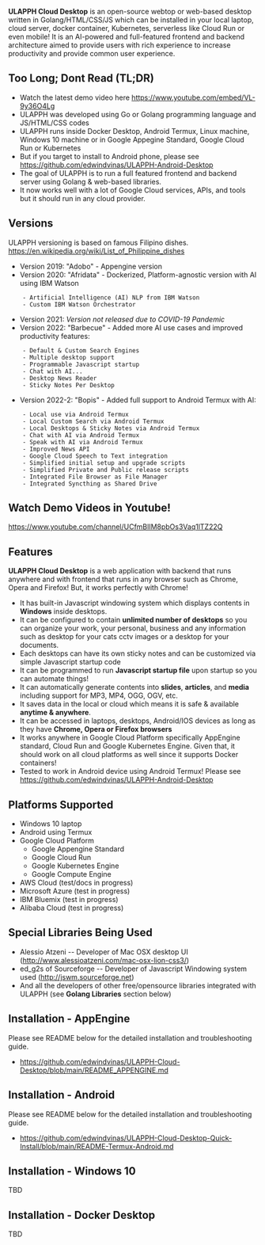 **ULAPPH Cloud Desktop** is an open-source webtop or web-based desktop written in Golang/HTML/CSS/JS which can be installed in your local laptop, cloud server, docker container, Kubernetes, serverless like Cloud Run or even mobile! It is an AI-powered and full-featured frontend and backend architecture aimed to provide users with rich experience to increase productivity and provide common user experience.

Too Long; Dont Read (TL;DR)
----------------
- Watch the latest demo video here https://www.youtube.com/embed/VL-9y36O4Lg
- ULAPPH was developed using Go or Golang programming language and JS/HTML/CSS codes
- ULAPPH runs inside Docker Desktop, Android Termux, Linux machine, Windows 10 machine or in Google Appegine Standard, Google Cloud Run or Kubernetes
- But if you target to install to Android phone, please see https://github.com/edwindvinas/ULAPPH-Android-Desktop
- The goal of ULAPPH is to run a full featured frontend and backend server using Golang & web-based libraries.
- It now works well with a lot of Google Cloud services, APIs, and tools but it should run in any cloud provider.

Versions
--------------
ULAPPH versioning is based on famous Filipino dishes.
https://en.wikipedia.org/wiki/List_of_Philippine_dishes

- Version 2019: "Adobo" - Appengine version
- Version 2020: "Afridata" - Dockerized, Platform-agnostic version with AI using IBM Watson
```
	- Artificial Intelligence (AI) NLP from IBM Watson
	- Custom IBM Watson Orchestrator
```
- Version 2021: *Version not released due to COVID-19 Pandemic*
- Version 2022: "Barbecue" - Added more AI use cases and improved productivity features:
```
	- Default & Custom Search Engines
	- Multiple desktop support
	- Programmable Javascript startup
	- Chat with AI...
	- Desktop News Reader
	- Sticky Notes Per Desktop
```
- Version 2022-2: "Bopis" - Added full support to Android Termux with AI:
```
	- Local use via Android Termux
	- Local Custom Search via Android Termux
	- Local Desktops & Sticky Notes via Android Termux
	- Chat with AI via Android Termux
	- Speak with AI via Android Termux
	- Improved News API
	- Google Cloud Speech to Text integration
	- Simplified initial setup and upgrade scripts
	- Simplified Private and Public release scripts
	- Integrated File Browser as File Manager
	- Integrated Syncthing as Shared Drive

```

Watch Demo Videos in Youtube!
-----------
https://www.youtube.com/channel/UCfmBlIM8pbOs3Vaq1lTZ22Q

Features
--------------
**ULAPPH Cloud Desktop** is a web application with backend that runs anywhere and with frontend that runs in any browser such as Chrome, Opera and Firefox! But, it works perfectly with Chrome! 
- It has built-in Javascript windowing system which displays contents in **Windows** inside desktops.  
- It can be configured to contain **unlimited number of desktops** so you can organize your work, your personal, business and any information such as desktop for your cats cctv images or a desktop for your documents.
- Each desktops can have its own sticky notes and can be customized via simple Javascript startup code
- It can be programmed to run **Javascript startup file** upon startup so you can automate things!
- It can automatically generate contents into **slides**, **articles**, and **media** including support for MP3, MP4, OGG, OGV, etc.
- It saves data in the local or cloud which means it is safe & available **anytime & anywhere**. 
- It can be accessed in laptops, desktops, Android/IOS devices as long as they have **Chrome, Opera or Firefox browsers**
- It works anywhere in Google Cloud Platform specifically AppEngine standard, Cloud Run and Google Kubernetes Engine. Given that, it should work on all cloud platforms as well since it supports Docker containers!
- Tested to work in Android device using Android Termux! Please see https://github.com/edwindvinas/ULAPPH-Android-Desktop

Platforms Supported
------------------
- Windows 10 laptop
- Android using Termux
- Google Cloud Platform
	- Google Appengine Standard
	- Google Cloud Run
	- Google Kubernetes Engine
	- Google Compute Engine
- AWS Cloud (test/docs in progress)
- Microsoft Azure (test in progress)
- IBM Bluemix (test in progress)
- Alibaba Cloud (test in progress)

Special Libraries Being Used
----------------
- Alessio Atzeni -- Developer of Mac OSX desktop UI (http://www.alessioatzeni.com/mac-osx-lion-css3/)
- ed_g2s of Sourceforge -- Developer of Javascript Windowing system used (http://jswm.sourceforge.net)
- And all the developers of other free/opensource libraries integrated with ULAPPH (see **Golang Libraries** section below)

Installation - AppEngine
----------------
Please see README below for the detailed installation and troubleshooting guide.
- https://github.com/edwindvinas/ULAPPH-Cloud-Desktop/blob/main/README_APPENGINE.md

Installation - Android
----------------
Please see README below for the detailed installation and troubleshooting guide.
- https://github.com/edwindvinas/ULAPPH-Cloud-Desktop-Quick-Install/blob/main/README-Termux-Android.md

Installation - Windows 10
----------------
TBD

Installation - Docker Desktop
----------------
TBD

